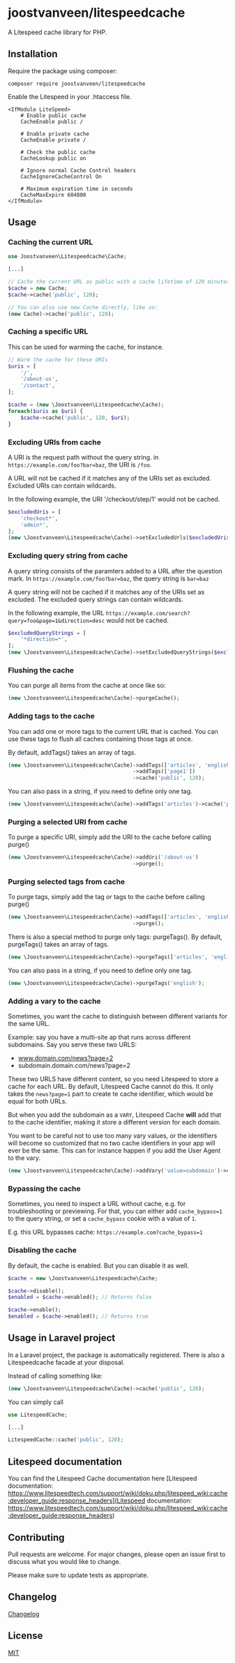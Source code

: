 # joostvanveen/litespeedcache
A Litespeed cache library for PHP.

## Installation
Require the package using composer:
```
composer require joostvanveen/litespeedcache
```

Enable the Litespeed in your .htaccess file.
```
<IfModule LiteSpeed>
    # Enable public cache
    CacheEnable public /
    
    # Enable private cache
    CacheEnable private /
    
    # Check the public cache
    CacheLookup public on
    
    # Ignore normal Cache Control headers
    CacheIgnoreCacheControl On
    
    # Maximum expiration time in seconds
    CacheMaxExpire 604800
</IfModule>
``` 

## Usage
### Caching the current URL
```php
use Joostvanveen\Litespeedcache\Cache;

[...]

// Cache the current URL as public with a cache lifetime of 120 minutes
$cache = new Cache;
$cache->cache('public', 120);

// You can also use new Cache directly, like so:
(new Cache)->cache('public', 120);
```

### Caching a specific URL
This can be used for warming the cache, for instance.

```php
// Warm the cache for these URIs
$uris = [
    '/',
    '/about-us',
    '/contact',
];

$cache = (new \Joostvanveen\Litespeedcache\Cache);
foreach($uris as $uri) {
    $cache->cache('public', 120, $uri);
}
```

### Excluding URIs from cache
A URI is the request path without the query string. in `https://example.com/foo?bar=baz`, the URI is `/foo`.

A URL will not be cached if it matches any of the URIs set as excluded. Excluded URIs can contain wildcards. 

In the following example, the URI '/checkout/step/1' would not be cached.
```php 
$excludedUris = [
    'checkout*',
    'admin*',
];
(new \Joostvanveen\Litespeedcache\Cache)->setExcludedUrls($excludedUris)->cache('public', 120);
```

### Excluding query string from cache 
A query string consists of the paramters added to a URL after the question mark. In `https://example.com/foo?bar=baz`, the query string is `bar=baz`

A query string will not be cached if it matches any of the URIs set as excluded. The excluded query strings can contain wildcards.

In the following example, the URL `https://example.com/search?query=foo&page=1&direction=desc` would not be cached. 

```php
$excludedQueryStrings = [
    '*direction=*',
];
(new \Joostvanveen\Litespeedcache\Cache)->setExcludedQueryStrings($excludedQueryStrings)->cache('public', 120);
```
                            
### Flushing the cache

You can purge all items from the cache at once like so:
```php
(new \Joostvanveen\Litespeedcache\Cache)->purgeCache();
```

### Adding tags to the cache
You can add one or more tags to the current URL that is cached. You can use these tags to flush all caches containing those tags at once.

By default, addTags() takes an array of tags.
```php
(new \Joostvanveen\Litespeedcache\Cache)->addTags(['articles', 'english'])
                                        ->addTags(['page1'])
                                        ->cache('public', 120);
``` 

You can also pass in a string, if you need to define only one tag.
```php
(new \Joostvanveen\Litespeedcache\Cache)->addTags('articles')->cache('public', 120);
```

### Purging a selected URI from cache
To purge a specific URI, simply add the URI to the cache before calling purge()
```php
(new \Joostvanveen\Litespeedcache\Cache)->addUri('/about-us')
                                        ->purge();
```

### Purging selected tags from cache
To purge tags, simply add the tag or tags to the cache before calling purge()
```php
(new \Joostvanveen\Litespeedcache\Cache)->addTags(['articles', 'english'])
                                        ->purge();
```

There is also a special method to purge only tags: purgeTags(). By default, purgeTags() takes an array of tags.
```php
(new \Joostvanveen\Litespeedcache\Cache)->purgeTags(['articles', 'english']);
``` 

You can also pass in a string, if you need to define only one tag.
```php
(new \Joostvanveen\Litespeedcache\Cache)->purgeTags('english');
``` 

### Adding a vary to the cache

Sometimes, you want the cache to distinguish between different variants for the same URL.

Example: say you have a multi-site ap that runs across different subdomains. Say you serve these two URLS:
- www.domain.com/news?page=2
- subdomain.domain.com/news?page=2

These two URLS have different content, so you need Litespeed to store a cache for each URL. 
By default, Litespeed Cache cannot do this. It only takes the `news?page=1` part to create te cache identifier, 
which would be equal for both URLs.

But when you add the subdomain as a `VARY`, Litespeed Cache **will** add that to the cache identifier, making 
it store a different version for each domain.

You want to be careful not to use too many vary values, or the identifiers will become so customized that no two cache identifiers in your app will ever be the same. This can for instance happen if you add the User Agent to the vary. 

```php
(new \Joostvanveen\Litespeedcache\Cache)->addVary('value=subdomain')->cache('public', 360);                            
```

### Bypassing the cache
Sometimes, you need to inspect a URL without cache, e.g. for troubleshooting or previewing. 
For that, you can either add `cache_bypass=1` to the query string, or set a `cache_bypass` cookie with a value of `1`.

E.g. this URL bypasses cache: `https://example.com?cache_bypass=1`

### Disabling the cache
By default, the cache is enabled. But you can disable it as well.
```php
$cache = new \Joostvanveen\Litespeedcache\Cache; 

$cache->disable();
$enabled = $cache->enabled(); // Returns false

$cache->enable();
$enabled = $cache->enabled(); // Returns true
```

## Usage in Laravel project

In a Laravel project, the package is automatically registered. There is also a Litespeedcache facade at your disposal.

Instead of calling something like:
```php
(new \Joostvanveen\Litespeedcache\Cache)->cache('public', 120);
```

You can simply call
```php
use LitespeedCache;

[...]

LitespeedCache::cache('public', 120);
```

## Litespeed documentation

You can find the Litespeed Cache documentation here [Litespeed documentation: https://www.litespeedtech.com/support/wiki/doku.php/litespeed_wiki:cache:developer_guide:response_headers](Litespeed documentation: https://www.litespeedtech.com/support/wiki/doku.php/litespeed_wiki:cache:developer_guide:response_headers)

## Contributing
Pull requests are welcome. For major changes, please open an issue first to discuss what you would like to change.

Please make sure to update tests as appropriate.

## Changelog
[Changelog](/joostvanveen/litespeedcache/blob/master/CHANGELOG.md)

## License
[MIT](/joostvanveen/litespeedcache/blob/master/LICENSE.md)
